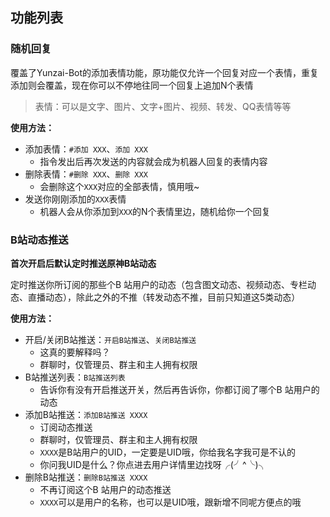 
## 功能列表

### 随机回复

覆盖了Yunzai-Bot的添加表情功能，原功能仅允许一个回复对应一个表情，重复添加则会覆盖，现在你可以不停地往同一个回复上追加N个表情

> 表情：可以是文字、图片、文字+图片、视频、转发、QQ表情等等

**使用方法：**

- 添加表情：`#添加 XXX`、`添加 XXX`
  - 指令发出后再次发送的内容就会成为机器人回复的表情内容
- 删除表情：`#删除 XXX`、`删除 XXX`
  - 会删除这个`XXX`对应的全部表情，慎用哦~
- 发送你刚刚添加的`XXX`表情
  - 机器人会从你添加到`XXX`的N个表情里边，随机给你一个回复

### B站动态推送

**首次开启后默认定时推送原神B站动态**

定时推送你所订阅的那些个B    站用户的动态（包含图文动态、视频动态、专栏动态、直播动态），除此之外的不推（转发动态不推，目前只知道这5类动态）

**使用方法：**

- 开启/关闭B站推送：`开启B站推送`、`关闭B站推送`
  - 这真的要解释吗？
  - 群聊时，仅管理员、群主和主人拥有权限
- B站推送列表：`B站推送列表`
  - 告诉你有没有开启推送开关，然后再告诉你，你都订阅了哪个B   站用户的动态
- 添加B站推送：`添加B站推送 XXXX`
  - 订阅动态推送
  - 群聊时，仅管理员、群主和主人拥有权限
  - `XXXX`是B站用户的UID，一定要是UID哦，你给我名字我可是不认的
  - 你问我UID是什么？你点进去用户详情里边找呀╭(╯^╰)╮
- 删除B站推送：`删除B站推送 XXXX`
  - 不再订阅这个B    站用户的动态推送
  - `XXXX`可以是用户的名称，也可以是UID哦，跟新增不同呢方便点的哦
